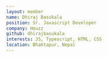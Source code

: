 ```yaml
---
layout: member
name: Dhiraj Basukala
position: Sr. Javascript Developer
company: Houzz
github: dhirajbasukala
interests: JS, Typescript, HTML, CSS
location: Bhaktapur, Nepal
---
```

